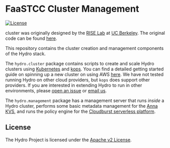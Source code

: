 # FaaSTCC Cluster Management

[![License](https://img.shields.io/badge/license-Apache--2.0-blue.svg)](https://opensource.org/licenses/Apache-2.0)

cluster was originally designed by the [RISE Lab](https://rise.cs.berkeley.edu) at [UC Berkeley](https://berkeley.edu). The original code can be found [here](https://github.com/hydro-project/cluster).

This repository contains the cluster creation and management components of the Hydro stack. 

The `hydro.cluster` package contains scripts to create and scale Hydro clusters using [Kubernetes](https://kubernetes.io) and [kops](http://github.com/kubernetes/kops/). You can find a detailed getting started guide on spinning up a new cluster on using AWS [here](docs/getting-started-aws.md). We have not tested running Hydro on other cloud providers, but `kops` does support other providers. If you are interested in extending Hydro to run in other environments, please [open an issue](https://github.com/hydro-project/cluster/issues/new) or [email us](mailto:vikrams@cs.berkeley.edu,cgwu@berkeley.edu). 

The `hydro.management` package has a management server that runs _inside_ a Hydro cluster, performs some basic metadata management for the [Anna KVS](https://github.com/hydro-project/anna), and runs the policy engine for the [Cloudburst serverless platform](https://github.com/hydro-project/cloudburst).

## License

The Hydro Project is licensed under the [Apache v2 License](LICENSE).
